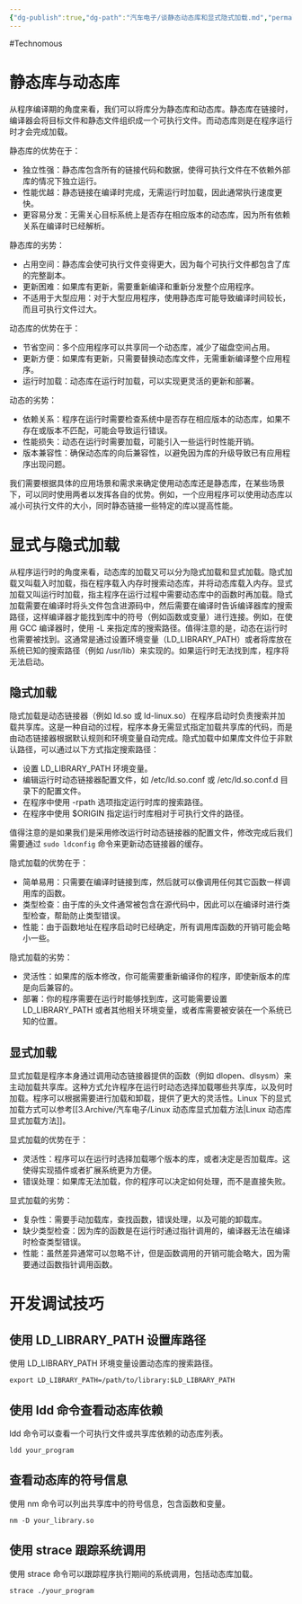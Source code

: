 ```yaml
---
{"dg-publish":true,"dg-path":"汽车电子/谈静态动态库和显式隐式加载.md","permalink":"/汽车电子/谈静态动态库和显式隐式加载/","created":"2024-01-18T14:58:24.000+08:00","updated":"2024-11-15T13:54:14.212+08:00"}
---
```


#Technomous

# 静态库与动态库

从程序编译期的角度来看，我们可以将库分为静态库和动态库。静态库在链接时，编译器会将目标文件和静态文件组织成一个可执行文件。而动态库则是在程序运行时才会完成加载。

静态库的优势在于：

- 独立性强：静态库包含所有的链接代码和数据，使得可执行文件在不依赖外部库的情况下独立运行。
- 性能优越：静态链接在编译时完成，无需运行时加载，因此通常执行速度更快。
- 更容易分发：无需关心目标系统上是否存在相应版本的动态库，因为所有依赖关系在编译时已经解析。

静态库的劣势：

- 占用空间：静态库会使可执行文件变得更大，因为每个可执行文件都包含了库的完整副本。
- 更新困难：如果库有更新，需要重新编译和重新分发整个应用程序。
- 不适用于大型应用：对于大型应用程序，使用静态库可能导致编译时间较长，而且可执行文件过大。

动态库的优势在于：

- 节省空间：多个应用程序可以共享同一个动态库，减少了磁盘空间占用。
- 更新方便：如果库有更新，只需要替换动态库文件，无需重新编译整个应用程序。
- 运行时加载：动态库在运行时加载，可以实现更灵活的更新和部署。

动态的劣势：

- 依赖关系：程序在运行时需要检查系统中是否存在相应版本的动态库，如果不存在或版本不匹配，可能会导致运行错误。
- 性能损失：动态在运行时需要加载，可能引入一些运行时性能开销。
- 版本兼容性：确保动态库的向后兼容性，以避免因为库的升级导致已有应用程序出现问题。

我们需要根据具体的应用场景和需求来确定使用动态库还是静态库，在某些场景下，可以同时使用两者以发挥各自的优势。例如，一个应用程序可以使用动态库以减小可执行文件的大小，同时静态链接一些特定的库以提高性能。
# 显式与隐式加载

从程序运行时的角度来看，动态库的加载又可以分为隐式加载和显式加载。隐式加载又叫载入时加载，指在程序载入内存时搜索动态库，并将动态库载入内存。显式加载又叫运行时加载，指主程序在运行过程中需要动态库中的函数时再加载。隐式加载需要在编译时将头文件包含进源码中，然后需要在编译时告诉编译器库的搜索路径，这样编译器才能找到库中的符号（例如函数或变量）进行连接。例如，在使用 GCC 编译器时，使用 -L 来指定库的搜索路径。值得注意的是，动态在运行时也需要被找到。这通常是通过设置环境变量（LD_LIBRARY_PATH）或者将库放在系统已知的搜索路径（例如 /usr/lib）来实现的。如果运行时无法找到库，程序将无法启动。

## 隐式加载

隐式加载是动态链接器（例如 ld.so 或 ld-linux.so）在程序启动时负责搜索并加载共享库。这是一种自动的过程，程序本身无需显式指定加载共享库的代码，而是由动态链接器根据默认规则和环境变量自动完成。隐式加载中如果库文件位于非默认路径，可以通过以下方式指定搜索路径：

- 设置 LD_LIBRARY_PATH 环境变量。
- 编辑运行时动态链接器配置文件，如 /etc/ld.so.conf 或 /etc/ld.so.conf.d 目录下的配置文件。
- 在程序中使用 -rpath 选项指定运行时库的搜索路径。
- 在程序中使用 $ORIGIN 指定运行时库相对于可执行文件的路径。

值得注意的是如果我们是采用修改运行时动态链接器的配置文件，修改完成后我们需要通过 `sudo ldconfig` 命令来更新动态链接器的缓存。

隐式加载的优势在于：

- 简单易用：只需要在编译时链接到库，然后就可以像调用任何其它函数一样调用库的函数。
- 类型检查：由于库的头文件通常被包含在源代码中，因此可以在编译时进行类型检查，帮助防止类型错误。
- 性能：由于函数地址在程序启动时已经确定，所有调用库函数的开销可能会略小一些。

隐式加载的劣势：

- 灵活性：如果库的版本修改，你可能需要重新编译你的程序，即使新版本的库是向后兼容的。
- 部署：你的程序需要在运行时能够找到库，这可能需要设置 LD_LIBRARY_PATH 或者其他相关环境变量，或者库需要被安装在一个系统已知的位置。

## 显式加载

显式加载是程序本身通过调用动态链接器提供的函数（例如 dlopen、dlsysm）来主动加载共享库。这种方式允许程序在运行时动态选择加载哪些共享库，以及何时加载。程序可以根据需要进行加载和卸载，提供了更大的灵活性。Linux 下的显式加载方式可以参考[[3.Archive/汽车电子/Linux 动态库显式加载方法\|Linux 动态库显式加载方法]]。

显式加载的优势在于：

- 灵活性：程序可以在运行时选择加载哪个版本的库，或者决定是否加载库。这使得实现插件或者扩展系统更为方便。
- 错误处理：如果库无法加载，你的程序可以决定如何处理，而不是直接失败。

显式加载的劣势：

- 复杂性：需要手动加载库，查找函数，错误处理，以及可能的卸载库。
- 缺少类型检查：因为库的函数是在运行时通过指针调用的，编译器无法在编译时检查类型错误。
- 性能：虽然差异通常可以忽略不计，但是函数调用的开销可能会略大，因为需要通过函数指针调用函数。

# 开发调试技巧

## 使用 LD_LIBRARY_PATH 设置库路径

使用 LD_LIBRARY_PATH 环境变量设置动态库的搜索路径。

``` shell
export LD_LIBRARY_PATH=/path/to/library:$LD_LIBRARY_PATH
```

## 使用 ldd 命令查看动态库依赖

ldd 命令可以查看一个可执行文件或共享库依赖的动态库列表。

```
ldd your_program
```

## 查看动态库的符号信息

使用 nm 命令可以列出共享库中的符号信息，包含函数和变量。

```
nm -D your_library.so
```

## 使用 strace 跟踪系统调用

使用 strace 命令可以跟踪程序执行期间的系统调用，包括动态库加载。

```
strace ./your_program
```
